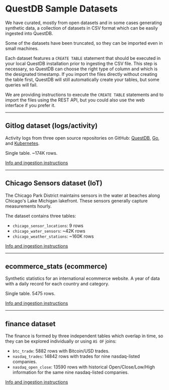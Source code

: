 # QuestDB Sample Datasets

We have curated, mostly from open datasets and in some cases generating synthetic data, a collection of datasets in CSV format which can be easily ingested into QuestDB.

Some of the datasets have been truncated, so they can be imported even in small machines.

Each dataset features a `CREATE TABLE` statement that should be executed in your local QuestDB installation prior to ingesting the CSV file. This step is necessary, so QuestDB can choose the right type of column and which is the designated timestamp. If you import the files directly without creating the table first, QuestDB will still automatically create your tables, but some queries will fail.

We are providing instructions to execute the `CREATE TABLE` statements and to import the files using the REST API, but you could also use the web interface if you prefer it.

---

## Gitlog dataset (logs/activity)

Activity logs from three open source repositories on GitHub: [QuestDB](https://github.com/questdb/questdb), [Go](https://github.com/golang/go), and [Kubernetes](https://github.com/kubernetes/kubernetes).

Single table. ~174K rows.

[Info and ingestion instructions](./gitlog/README.md)

---

## Chicago Sensors dataset (IoT)

The Chicago Park District maintains sensors in the water at beaches along Chicago's Lake Michigan lakefront. These
sensors generally capture measurements hourly.

The dataset contains three tables:

* `chicago_sensor_locations`: 9 rows
* `chicago_water_sensors`: ~42K rows
* `chicago_weather_stations`: ~160K rows

[Info and ingestion instructions](./chicago_sensors/README.md)

---

## ecommerce_stats (ecommerce)

Synthetic statistics for an international ecommerce website. A year of data with a daily record for each country and
category.

Single table. 5475 rows.

[Info and ingestion instructions](./ecommerce_stats/README.md)

---

## finance dataset

The finance is formed by three independent tables which overlap in time, so they can be explored individually or
using `AS OF` joins:

* `btc_trade`: 5882 rows with Bitcoin/USD trades.
* `nasdaq_trades`: 14842 rows with trades for nine nasdaq-listed companies.
* `nasdaq_open_close`: 13590 rows with historical Open/Close/Low/High information for the same nine nasdaq-listed companies.

[Info and ingestion instructions](./finance/README.md)
